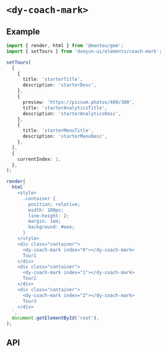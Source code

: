 # `<dy-coach-mark>`

## Example

<gbp-sandpack dependencies="@mantou/gem,duoyun-ui">

```ts
import { render, html } from '@mantou/gem';
import { setTours } from 'duoyun-ui/elements/coach-mark';

setTours(
  [
    {
      title: 'starterTitle',
      description: 'starterDesc',
    },
    {
      preview: 'https://picsum.photos/400/300',
      title: 'starterAnalyticsTitle',
      description: 'starterAnalyticsDesc',
    },
    {
      title: 'starterMenuTitle',
      description: 'starterMenuDesc',
    },
  ],
  {
    currentIndex: 1,
  },
);

render(
  html`
    <style>
      .container {
        position: relative;
        width: 100px;
        line-height: 2;
        margin: 1em;
        background: #eee;
      }
    </style>
    <div class="container">
      <dy-coach-mark index="0"></dy-coach-mark>
      Tour1
    </div>
    <div class="container">
      <dy-coach-mark index="1"></dy-coach-mark>
      Tour2
    </div>
    <div class="container">
      <dy-coach-mark index="2"></dy-coach-mark>
      Tour3
    </div>
  `,
  document.getElementById('root'),
);
```

</gbp-sandpack>

## API

<gbp-api src="/src/elements/coach-mark.ts"></gbp-api>
